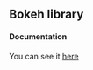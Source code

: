 ## Bokeh library

#### Documentation

You can see it [here](https://docs.bokeh.org/en/latest/docs/gallery.html)